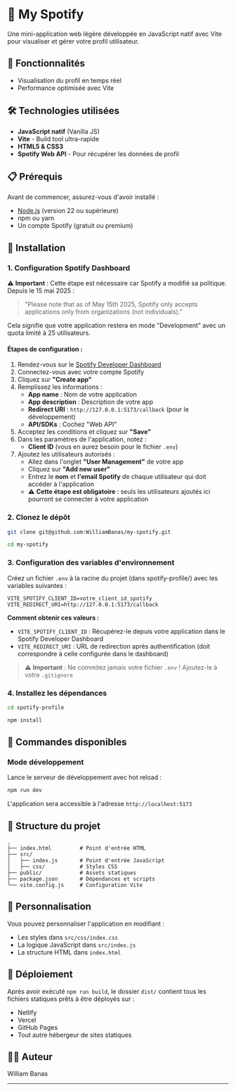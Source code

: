 # 📱 My Spotify

Une mini-application web légère développée en JavaScript natif avec Vite pour visualiser et gérer votre profil utilisateur.

## 🚀 Fonctionnalités

- Visualisation du profil en temps réel
- Performance optimisée avec Vite

## 🛠️ Technologies utilisées

- **JavaScript natif** (Vanilla JS)
- **Vite** - Build tool ultra-rapide
- **HTML5 & CSS3**
- **Spotify Web API** - Pour récupérer les données de profil

## 📋 Prérequis

Avant de commencer, assurez-vous d'avoir installé :

- [Node.js](https://nodejs.org/) (version 22 ou supérieure)
- npm ou yarn
- Un compte Spotify (gratuit ou premium)

## 🔧 Installation

### 1. Configuration Spotify Dashboard

⚠️ **Important** : Cette étape est nécessaire car Spotify a modifié sa politique. Depuis le 15 mai 2025 :
> "Please note that as of May 15th 2025, Spotify only accepts applications only from organizations (not individuals)."

Cela signifie que votre application restera en mode "Development" avec un quota limité à 25 utilisateurs.

#### Étapes de configuration :

1. Rendez-vous sur le [Spotify Developer Dashboard](https://developer.spotify.com/dashboard)
2. Connectez-vous avec votre compte Spotify
3. Cliquez sur **"Create app"**
4. Remplissez les informations :
   - **App name** : Nom de votre application
   - **App description** : Description de votre app
   - **Redirect URI** : `http://127.0.0.1:5173/callback` (pour le développement)
   - **API/SDKs** : Cochez "Web API"
5. Acceptez les conditions et cliquez sur **"Save"**
6. Dans les paramètres de l'application, notez :
   - **Client ID** (vous en aurez besoin pour le fichier `.env`)
7. Ajoutez les utilisateurs autorisés :
   - Allez dans l'onglet **"User Management"** de votre app
   - Cliquez sur **"Add new user"**
   - Entrez le **nom** et **l'email Spotify** de chaque utilisateur qui doit accéder à l'application
   - ⚠️ **Cette étape est obligatoire** : seuls les utilisateurs ajoutés ici pourront se connecter à votre application

### 2. Clonez le dépôt

```bash
git clone git@github.com:WilliamBanas/my-spotify.git

cd my-spotify
```

### 3. Configuration des variables d'environnement

Créez un fichier `.env` à la racine du projet (dans spotify-profile/) avec les variables suivantes :

```env
VITE_SPOTIFY_CLIENT_ID=votre_client_id_spotify
VITE_REDIRECT_URI=http://127.0.0.1:5173/callback
```

**Comment obtenir ces valeurs :**
- `VITE_SPOTIFY_CLIENT_ID` : Récupérez-le depuis votre application dans le Spotify Developer Dashboard
- `VITE_REDIRECT_URI` : URL de redirection après authentification (doit correspondre à celle configurée dans le dashboard)

> ⚠️ **Important** : Ne commitez jamais votre fichier `.env` ! Ajoutez-le à votre `.gitignore`

### 4. Installez les dépendances

```bash
cd spotify-profile

npm install
```

## 🎯 Commandes disponibles

### Mode développement
Lance le serveur de développement avec hot reload :
```bash
npm run dev
```
L'application sera accessible à l'adresse `http://localhost:5173`


## 📁 Structure du projet

```
.
├── index.html         # Point d'entrée HTML
├── src/
│   ├── index.js       # Point d'entrée JavaScript
│   ├── css/           # Styles CSS
├── public/            # Assets statiques
├── package.json       # Dépendances et scripts
└── vite.config.js     # Configuration Vite
```

## 🎨 Personnalisation

Vous pouvez personnaliser l'application en modifiant :
- Les styles dans `src/css/index.css`
- La logique JavaScript dans `src/index.js`
- La structure HTML dans `index.html`

## 🚀 Déploiement

Après avoir exécuté `npm run build`, le dossier `dist/` contient tous les fichiers statiques prêts à être déployés sur :
- Netlify
- Vercel
- GitHub Pages
- Tout autre hébergeur de sites statiques


## 👨‍💻 Auteur

William Banas

---
